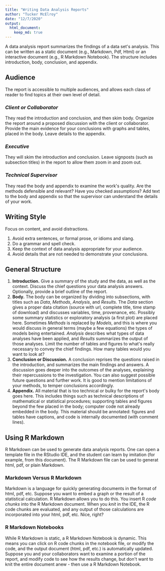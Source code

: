```yaml
---
title: "Writing Data Analysis Reports"
author: "Tucker McElroy"
date: "12/7/2020"
output: 
  html_document:
    keep_md: true
---
```





A data analysis report summarizes the findings of a data set's analysis.  This can be written as a static document (e.g., Markdown, Pdf, Html) or an interactive document (e.g., R Markdown Notebook).  The structure includes introduction, body, conclusion, and appendix.
 
## Audience
The report is accessible to multiple audiences, and allows each class of reader to find topics 
at their own level of detail.

### *Client or Collaborator*
They read the introduction and conclusion, and then skim body.  Organize the report around a proposed discussion with the client or collaborator.  Provide the main evidence for your conclusions with graphs and tables, placed in the body.  Leave details to the appendix.
  
### *Executive*
They will skim the introduction and conclusion.  Leave signposts (such as subsection titles) in the report to allow them zoom in and zoom out.

### *Technical Supervisor*
They read the body and appendix to examine the work's quality.  Are the methods defensible and relevant?  Have you checked assumptions?  Add text to the body and appendix so that the supervisor can understand the details of your work.

## Writing Style
Focus on content, and avoid distractions.

1. Avoid extra sentences, or formal prose, or idioms and slang.
2. Do a grammar and spell check.
3. Keep the context of data analysis appropriate for your audience.
4. Avoid details that are not needed to demonstrate your conclusions.
  
## General Structure 

1. **Introduction.** Give a summary of the study and the data, as well as the context.  Discuss the chief questions your data analysis answers.  Optionally, provide a brief outline of the report.
2. **Body.** The body can be organized by dividing into subsections, with titles such as *Data*, *Methods*, *Analysis*, and *Results*.  The *Data* section gives a proper data citation (source with url, complete title, time stamp of download) and discusses variables, time, provenance, etc.  Possibly some summary statistics or exploratory analysis (a first plot) are placed here.  Sometimes *Methods* is replaced by *Models*, and this is where you would discuss in general terms (maybe a few equations) the types of models being entertained.  *Analysis* describes what types of data analyses have been applied, and *Results* summarizes the output of those analyses.  Limit the number of tables and figures to what's really necessary to convey the chief findings.  How many tables would you want to look at?
3. **Conclusion or Discussion.**  A conclusion reprises the questions raised in the introduction, and summarizes the main findings and answers.  A discussion goes deeper into the outcomes of the analyses, explaining their repercussions to the investigation.  You can also suggest possible future questions and further work.  It is good to mention limitations of your methods, to temper conclusions accordingly. 
4. **Appendix.** All material that is too technical or bulky for the report's body goes here. This includes things such as technical descriptions of mathematical or statistical procedures; supporting tables and figures beyond the few placed in the body; computer code not already embedded in the body.  This material should be annotated: figures and tables have captions, and code is internally documented (with comment lines).
  
## Using R Markdown

R Markdown can be used to generate data analysis reports.  One can open a template file in the RStudio IDE, and the student can learn by imitation (for example, from this document). The R Markdown file can be used to generat html, pdf, or plain Markdown.  

### Markdown Versus R Markdown
Markdown is a language for quickly generating documents in the format of html, pdf, etc. Suppose you want to embed a graph or the result of a statistical calculation.  R Markdown allows you to do this.  You insert R *code chunks* into the R Markdown document.  When you *knit* in the IDE, the R code chunks are evaluated, and any output of those calculations are incorporated into your html, pdf, etc.  Nice, right?

### R Markdown Notebooks
While R Markdown is static, a R Markdown Notebook is dynamic. This means you can click on R code chunks in the notebook file, or modify the code, and the output document (html, pdf, etc.) is automatically updated. Suppose you and your collaborators want to examine a portion of the report, and modify code to see how the results change, but don't want to knit the entire document anew - then use a R Markdown Notebook.
